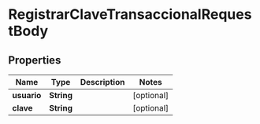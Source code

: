 

# RegistrarClaveTransaccionalRequestBody


## Properties

| Name | Type | Description | Notes |
|------------ | ------------- | ------------- | -------------|
|**usuario** | **String** |  |  [optional] |
|**clave** | **String** |  |  [optional] |



